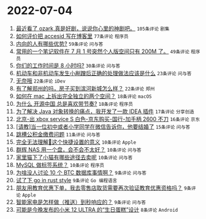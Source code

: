# 2022-07-04

1. [最近看了 ozark,真是好剧，说说你心里的神剧吧。](https://www.v2ex.com/t/863859) `105条评论` `剧集`
1. [如何评价把 accesid 写在博客里](https://www.v2ex.com/t/863864) `77条评论` `程序员`
1. [内向的人有哪些优势?](https://www.v2ex.com/t/863912) `59条评论` `问与答`
1. [常用的一个笔记软件在 7 月 1 号突然个人版空间只有 200M 了。](https://www.v2ex.com/t/863869) `49条评论` `程序员`
1. [你们的工作时间是 8 小时吗?](https://www.v2ex.com/t/863950) `30条评论` `问与答`
1. [机动车和非机动车发生小剐蹭后正确的处理做法应该是什么](https://www.v2ex.com/t/863879) `23条评论` `问与答`
1. [无奈哦](https://www.v2ex.com/t/863929) `22条评论` `iDev`
1. [有了解郑州的吗，房子买到滨河新城怎么样？](https://www.v2ex.com/t/863876) `22条评论` `郑州`
1. [如何在 mac 上拆出完全独立的两个空间？](https://www.v2ex.com/t/863958) `18条评论` `macOS`
1. [为什么 开源中国 总是喜欢带节奏?](https://www.v2ex.com/t/863921) `18条评论` `程序员`
1. [为了解决 Java 对象转换的痛点，我开发了一款 IDEA 插件](https://www.v2ex.com/t/863945) `17条评论` `分享创造`
1. [北京-出 xbox service S 白色-京东购买-国行-加手柄 2600 不刀](https://www.v2ex.com/t/863883) `16条评论` `京东`
1. [[请教]当一位初中或者小学同学在微信告诉你，他要结婚了](https://www.v2ex.com/t/863933) `15条评论` `问与答`
1. [跳槽公积金缴费问题](https://www.v2ex.com/t/863927) `11条评论` `问与答`
1. [完全无法理解🍎这个快捷设置的意义](https://www.v2ex.com/t/863931) `10条评论` `Apple`
1. [群辉 NAS 用一个盘，会不会不太好？](https://www.v2ex.com/t/863898) `10条评论` `问与答`
1. [家里猫下了小猫有哪些途径去卖呢](https://www.v2ex.com/t/863890) `10条评论` `问与答`
1. [MySQL 做标签系统？](https://www.v2ex.com/t/863871) `10条评论` `程序员`
1. [为啥没人讨论 10 个 BTC 数据库事情啊？](https://www.v2ex.com/t/863966) `9条评论` `问与答`
1. [试了下 go in rust style](https://www.v2ex.com/t/863942) `9条评论` `Go 编程语言`
1. [朋友用教育优惠下单，我去零售店取货需要再次验证教育优惠资格吗？](https://www.v2ex.com/t/863881) `9条评论` `Apple`
1. [智能家电是怎样做（推送）到秒响应的？](https://www.v2ex.com/t/863860) `9条评论` `问与答`
1. [可能是今晚发布的小米 12 ULTRA 的“生日蛋糕”设计](https://www.v2ex.com/t/863963) `8条评论` `Android`
